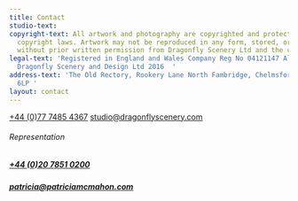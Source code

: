 ```yaml
---
title: Contact
studio-text: 
copyright-text: All artwork and photography are copyrighted and protected under international
  copyright laws. Artwork may not be reproduced in any form, stored, or manipulated
  without prior written permission from Dragonfly Scenery Ltd and the copyright holders.
legal-text: 'Registered in England and Wales Company Reg No 04121147 All rights reserved
  Dragonfly Scenery and Design Ltd 2016  '
address-text: 'The Old Rectory, Rookery Lane North Fambridge, Chelmsford, Essex CM3
  6LP '
layout: contact
---
```


[+44 (0)77 7485 4367](tel:+447774854367) 
[studio@dragonflyscenery.com](mailto:studio@dragonflyscenery.com)

  
###### Representation

##### [+44 (0)20 7851 0200](tel:\+442078510200)

##### [patricia@patriciamcmahon.com](mailto:patricia@patriciamcmahon.com)

